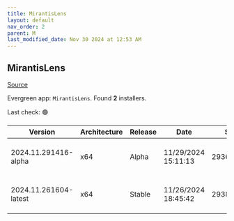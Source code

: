```yaml
---
title: MirantisLens
layout: default
nav_order: 2
parent: M
last_modified_date: Nov 30 2024 at 12:53 AM
---
```


## MirantisLens

[Source](https://k8slens.dev/)

Evergreen app: `MirantisLens`. Found **2** installers.

Last check: 🟢

| Version               | Architecture | Release | Date                | Size      | Sha512                                                                                   | URI                                                                                                                                                      |
| --------------------- | ------------ | ------- | ------------------- | --------- | ---------------------------------------------------------------------------------------- | -------------------------------------------------------------------------------------------------------------------------------------------------------- |
| 2024.11.291416-alpha  | x64          | Alpha   | 11/29/2024 15:11:13 | 293615408 | 0YmXRcHkvhTikMgtH2g0/hcH/Ki5tZ0dwRFdkm9sfUUl9iix0HQ5AzVrEYTRCZHYGZCu8Pyx+OfuUEVLVQIziw== | [https://downloads.k8slens.dev/ide/Lens%20Setup%202024.11.291416-alpha.exe](https://downloads.k8slens.dev/ide/Lens%20Setup%202024.11.291416-alpha.exe)   |
| 2024.11.261604-latest | x64          | Stable  | 11/26/2024 18:45:42 | 293867496 | dlsNn5nUIP9TN2RrDZmGQrorJHHZvj3CPObR3Dq8hH8qi4S7/84KFhcNdhTSrcmWEyl2BczbPY3RTdvLIum+tQ== | [https://downloads.k8slens.dev/ide/Lens%20Setup%202024.11.261604-latest.exe](https://downloads.k8slens.dev/ide/Lens%20Setup%202024.11.261604-latest.exe) |
